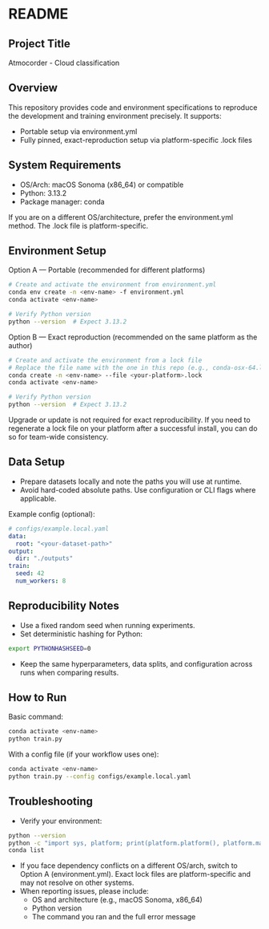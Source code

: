# README
## Project Title
Atmocorder - Cloud classification
## Overview
This repository provides code and environment specifications to reproduce the development and training environment precisely. It supports:
- Portable setup via environment.yml
- Fully pinned, exact-reproduction setup via platform-specific .lock files

## System Requirements
- OS/Arch: macOS Sonoma (x86_64) or compatible
- Python: 3.13.2
- Package manager: conda

If you are on a different OS/architecture, prefer the environment.yml method. The .lock file is platform-specific.
## Environment Setup
Option A — Portable (recommended for different platforms)
``` bash
# Create and activate the environment from environment.yml
conda env create -n <env-name> -f environment.yml
conda activate <env-name>

# Verify Python version
python --version  # Expect 3.13.2
```
Option B — Exact reproduction (recommended on the same platform as the author)
``` bash
# Create and activate the environment from a lock file
# Replace the file name with the one in this repo (e.g., conda-osx-64.lock)
conda create -n <env-name> --file <your-platform>.lock
conda activate <env-name>

# Verify Python version
python --version  # Expect 3.13.2
```
Upgrade or update is not required for exact reproducibility. If you need to regenerate a lock file on your platform after a successful install, you can do so for team-wide consistency.
## Data Setup
- Prepare datasets locally and note the paths you will use at runtime.
- Avoid hard-coded absolute paths. Use configuration or CLI flags where applicable.

Example config (optional):
``` yaml
# configs/example.local.yaml
data:
  root: "<your-dataset-path>"
output:
  dir: "./outputs"
train:
  seed: 42
  num_workers: 8
```
## Reproducibility Notes
- Use a fixed random seed when running experiments.
- Set deterministic hashing for Python:
``` bash
export PYTHONHASHSEED=0
```
- Keep the same hyperparameters, data splits, and configuration across runs when comparing results.

## How to Run
Basic command:
``` bash
conda activate <env-name>
python train.py
```
With a config file (if your workflow uses one):
``` bash
conda activate <env-name>
python train.py --config configs/example.local.yaml
```
## Troubleshooting
- Verify your environment:
``` bash
python --version
python -c "import sys, platform; print(platform.platform(), platform.machine()); print(sys.version)"
conda list
```
- If you face dependency conflicts on a different OS/arch, switch to Option A (environment.yml). Exact lock files are platform-specific and may not resolve on other systems.
- When reporting issues, please include:
    - OS and architecture (e.g., macOS Sonoma, x86_64)
    - Python version
    - The command you ran and the full error message
